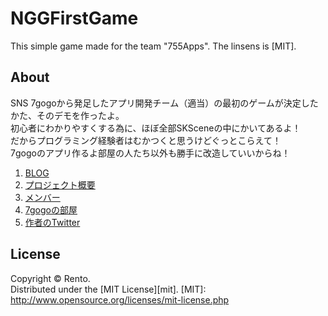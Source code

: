 NGGFirstGame
============

This simple game made for the team "755Apps". The linsens is [MIT].

About
---------
SNS 7gogoから発足したアプリ開発チーム（適当）の最初のゲームが決定したかた、そのデモを作ったよ。  
初心者にわかりやすくする為に、ほぼ全部SKSceneの中にかいてあるよ！  
だからプログラミング経験者はむかつくと思うけどぐっとこらえて！  
7gogoのアプリ作るよ部屋の人たち以外も勝手に改造していいからね！  

1. [BLOG](http://755apps.blogspot.jp/ "ブログ")
2. [プロジェクト概要](http://755apps.blogspot.jp/p/blog-page.html "プロジェクト概要")
3. [メンバー](http://755apps.blogspot.jp/p/blog-page_24.html "メンバー表")
4. [7gogoの部屋](http://7gogo.jp/lp/k5_WiBKUsf1WkVIvojdMdG== "7gogoの部屋")
5. [作者のTwitter](https://twitter.com/rento83 "Twitter")

License
----------
Copyright &copy; Rento.  
Distributed under the [MIT License][mit].
[MIT]: http://www.opensource.org/licenses/mit-license.php
